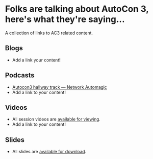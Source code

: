 # Folks are talking about AutoCon 3, here's what they're saying...

A collection of links to AC3 related content.

## Blogs
- Add a link your content!

## Podcasts
- [Autocon3 hallway track — Network Automagic](https://networkautomagic.net/podcast/na004/)
- Add a link to your content!

## Videos
- All session videos are [available for viewing](https://www.youtube.com/playlist?list=PLP6VWb4PEbEroTA3TQsdSg64AgghgPlvU).
- Add a link to your content!

## Slides
- All slides are [available for download](https://github.com/Network-Automation-Forum/handyinfo/tree/main/docs/autocon_coverage/slides/AutoCon3).
